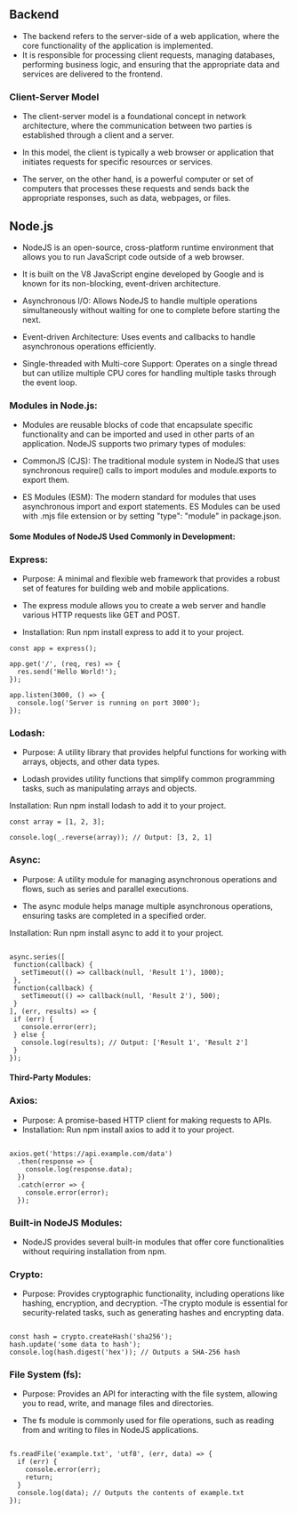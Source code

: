 ## Backend

- The backend refers to the server-side of a web application, where the core functionality of the application is implemented.
- It is responsible for processing client requests, managing databases, performing business logic, and ensuring that the appropriate data and services are delivered to the frontend.

### Client-Server Model

- The client-server model is a foundational concept in network architecture, where the communication between two parties is established through a client and a server.

- In this model, the client is typically a web browser or application that initiates requests for specific resources or services.

- The server, on the other hand, is a powerful computer or set of computers that processes these requests and sends back the appropriate responses, such as data, webpages, or files.

## Node.js

- NodeJS is an open-source, cross-platform runtime environment that allows you to run JavaScript code outside of a web browser.

- It is built on the V8 JavaScript engine developed by Google and is known for its non-blocking, event-driven architecture.

- Asynchronous I/O: Allows NodeJS to handle multiple operations simultaneously without waiting for one to complete before starting the next.

- Event-driven Architecture: Uses events and callbacks to handle asynchronous operations efficiently.

- Single-threaded with Multi-core Support: Operates on a single thread but can utilize multiple CPU cores for handling multiple tasks through the event loop.

### Modules in Node.js:

- Modules are reusable blocks of code that encapsulate specific functionality and can be imported and used in other parts of an application. NodeJS supports two primary types of modules:

- CommonJS (CJS): The traditional module system in NodeJS that uses synchronous require() calls to import modules and module.exports to export them.

- ES Modules (ESM): The modern standard for modules that uses asynchronous import and export statements. ES Modules can be used with .mjs file extension or by setting "type": "module" in package.json.

#### Some Modules of NodeJS Used Commonly in Development:

### Express:

- Purpose: A minimal and flexible web framework that provides a robust set of features for building web and mobile applications.

- The express module allows you to create a web server and handle various HTTP requests like GET and POST.

- Installation: Run npm install express to add it to your project.

```const express = require('express');
const app = express();

app.get('/', (req, res) => {
  res.send('Hello World!');
});

app.listen(3000, () => {
  console.log('Server is running on port 3000');
});
```

### Lodash:

- Purpose: A utility library that provides helpful functions for working with arrays, objects, and other data types.

- Lodash provides utility functions that simplify common programming tasks, such as manipulating arrays and objects.

Installation: Run npm install lodash to add it to your project.

```const _ = require('lodash');
const array = [1, 2, 3];

console.log(_.reverse(array)); // Output: [3, 2, 1]
```

### Async:

- Purpose: A utility module for managing asynchronous operations and flows, such as series and parallel executions.

- The async module helps manage multiple asynchronous operations, ensuring tasks are completed in a specified order.

Installation: Run npm install async to add it to your project.

```const async = require('async');

async.series([
 function(callback) {
   setTimeout(() => callback(null, 'Result 1'), 1000);
 },
 function(callback) {
   setTimeout(() => callback(null, 'Result 2'), 500);
 }
], (err, results) => {
 if (err) {
   console.error(err);
 } else {
   console.log(results); // Output: ['Result 1', 'Result 2']
 }
});
```

#### Third-Party Modules:

### Axios:

- Purpose: A promise-based HTTP client for making requests to APIs.
- Installation: Run npm install axios to add it to your project.

```const axios = require('axios');

axios.get('https://api.example.com/data')
  .then(response => {
    console.log(response.data);
  })
  .catch(error => {
    console.error(error);
  });
```

### Built-in NodeJS Modules:

- NodeJS provides several built-in modules that offer core functionalities without requiring installation from npm.

### Crypto:

- Purpose: Provides cryptographic functionality, including operations like hashing, encryption, and decryption.
  -The crypto module is essential for security-related tasks, such as generating hashes and encrypting data.

```const crypto = require('crypto');

const hash = crypto.createHash('sha256');
hash.update('some data to hash');
console.log(hash.digest('hex')); // Outputs a SHA-256 hash
```

### File System (fs):

- Purpose: Provides an API for interacting with the file system, allowing you to read, write, and manage files and directories.

- The fs module is commonly used for file operations, such as reading from and writing to files in NodeJS applications.

```const fs = require('fs');

fs.readFile('example.txt', 'utf8', (err, data) => {
  if (err) {
    console.error(err);
    return;
  }
  console.log(data); // Outputs the contents of example.txt
});
```
